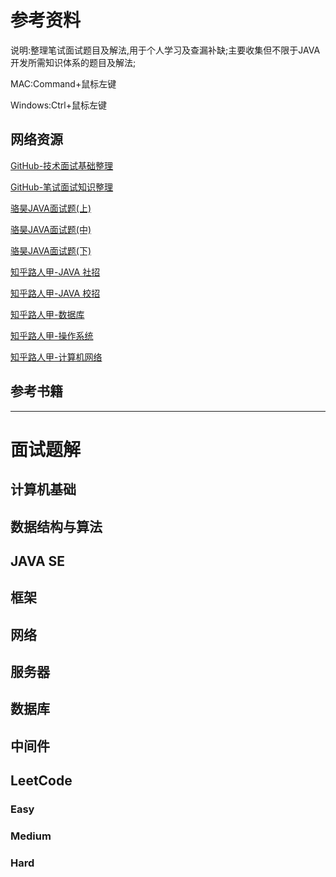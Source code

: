 # 参考资料

说明:整理笔试面试题目及解法,用于个人学习及查漏补缺;主要收集但不限于JAVA开发所需知识体系的题目及解法;

MAC:Command+鼠标左键

Windows:Ctrl+鼠标左键



## 网络资源

[GitHub-技术面试基础整理](https://github.com/CyC2018/Interview-Notebook)

[GitHub-笔试面试知识整理](https://hit-alibaba.github.io/interview/index.html)

[骆昊JAVA面试题(上)](https://blog.csdn.net/jackfrued/article/details/44921941)

[骆昊JAVA面试题(中)](https://blog.csdn.net/jackfrued/article/details/44931137)

[骆昊JAVA面试题(下)](https://blog.csdn.net/jackfrued/article/details/44931161)

[知乎路人甲-JAVA 社招](https://zhuanlan.zhihu.com/p/21551758)

[知乎路人甲-JAVA 校招](https://zhuanlan.zhihu.com/p/21513402)

[知乎路人甲-数据库](https://zhuanlan.zhihu.com/p/23713529)

[知乎路人甲-操作系统](https://zhuanlan.zhihu.com/p/23755202)

[知乎路人甲-计算机网络](https://zhuanlan.zhihu.com/p/24001696)

## 参考书籍





------

# 面试题解

## 计算机基础



## 数据结构与算法



## JAVA SE



## 框架



## 网络



##  服务器



## 数据库



## 中间件



## LeetCode

### Easy

### Medium

### Hard